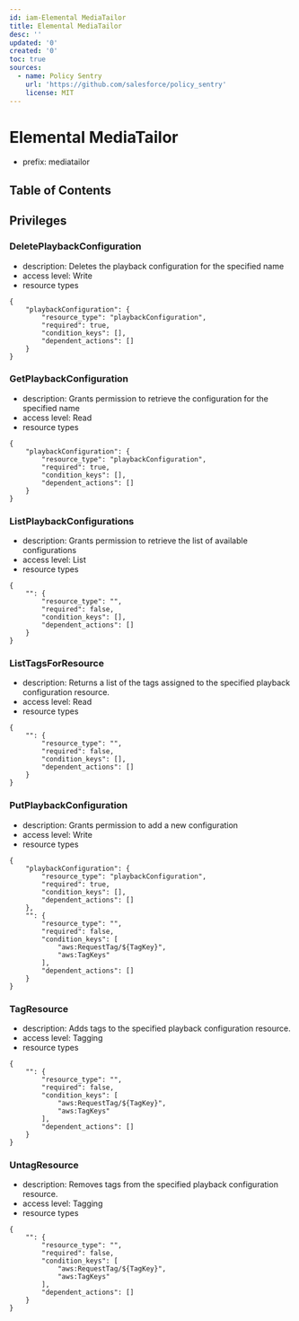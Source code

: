 ```yaml
---
id: iam-Elemental MediaTailor
title: Elemental MediaTailor
desc: ''
updated: '0'
created: '0'
toc: true
sources:
  - name: Policy Sentry
    url: 'https://github.com/salesforce/policy_sentry'
    license: MIT
---
```

# Elemental MediaTailor
- prefix: mediatailor

## Table of Contents

## Privileges
### DeletePlaybackConfiguration
- description: Deletes the playback configuration for the specified name
- access level: Write
- resource types
```
{
    "playbackConfiguration": {
        "resource_type": "playbackConfiguration",
        "required": true,
        "condition_keys": [],
        "dependent_actions": []
    }
}
```
### GetPlaybackConfiguration
- description: Grants permission to retrieve the configuration for the specified name
- access level: Read
- resource types
```
{
    "playbackConfiguration": {
        "resource_type": "playbackConfiguration",
        "required": true,
        "condition_keys": [],
        "dependent_actions": []
    }
}
```
### ListPlaybackConfigurations
- description: Grants permission to retrieve the list of available configurations
- access level: List
- resource types
```
{
    "": {
        "resource_type": "",
        "required": false,
        "condition_keys": [],
        "dependent_actions": []
    }
}
```
### ListTagsForResource
- description: Returns a list of the tags assigned to the specified playback configuration resource.
- access level: Read
- resource types
```
{
    "": {
        "resource_type": "",
        "required": false,
        "condition_keys": [],
        "dependent_actions": []
    }
}
```
### PutPlaybackConfiguration
- description: Grants permission to add a new configuration
- access level: Write
- resource types
```
{
    "playbackConfiguration": {
        "resource_type": "playbackConfiguration",
        "required": true,
        "condition_keys": [],
        "dependent_actions": []
    },
    "": {
        "resource_type": "",
        "required": false,
        "condition_keys": [
            "aws:RequestTag/${TagKey}",
            "aws:TagKeys"
        ],
        "dependent_actions": []
    }
}
```
### TagResource
- description: Adds tags to the specified playback configuration resource.
- access level: Tagging
- resource types
```
{
    "": {
        "resource_type": "",
        "required": false,
        "condition_keys": [
            "aws:RequestTag/${TagKey}",
            "aws:TagKeys"
        ],
        "dependent_actions": []
    }
}
```
### UntagResource
- description: Removes tags from the specified playback configuration resource.
- access level: Tagging
- resource types
```
{
    "": {
        "resource_type": "",
        "required": false,
        "condition_keys": [
            "aws:RequestTag/${TagKey}",
            "aws:TagKeys"
        ],
        "dependent_actions": []
    }
}
```
